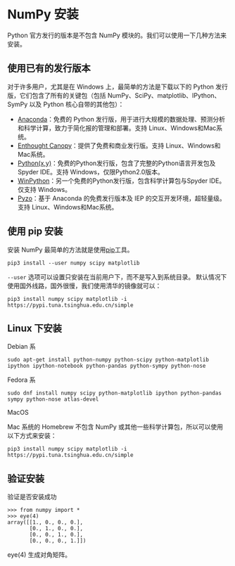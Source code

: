 # NumPy 安装

Python 官方发行的版本是不包含 NumPy 模块的。我们可以使用一下几种方法来安装。

## 使用已有的发行版本

对于许多用户，尤其是在 Windows 上，最简单的方法是下载以下的 Python 发行版，它们包含了所有的关键包（包括 NumPy、SciPy、matplotlib、IPython、SymPy 以及 Python 核心自带的其他包）：

* [Anaconda](https://www.anaconda.com/)：免费的 Python 发行版，用于进行大规模的数据处理、预测分析和科学计算，致力于简化报的管理和部署。支持 Linux、Windows和Mac系统。
* [Enthought Canopy](https://www.enthought.com/)：提供了免费和商业发行版。支持 Linux、Windows和Mac系统。
* [Python(x,y)](https://python-xy.github.io/)：免费的Python发行版，包含了完整的Python语言开发包及Spyder IDE。支持 Windows，仅限Python2.0版本。
* [WinPython](https://winpython.github.io/)：另一个免费的Python发行版，包含科学计算包与Spyder IDE。仅支持 Windows。
* [Pyzo](https://pyzo.org/)：基于 Anaconda 的免费发行版本及 IEP 的交互开发环境，超轻量级。支持 Linux、Windows和Mac系统。

## 使用 pip 安装

安装 NumPy 最简单的方法就是使用[pip](https://pypi.org/)工具。

```
pip3 install --user numpy scipy matplotlib
```

`--user` 选项可以设置只安装在当前用户下，而不是写入到系统目录。
默认情况下使用国外线路，国外很慢，我们使用清华的镜像就可以：

```
pip3 install numpy scipy matplotlib -i https://pypi.tuna.tsinghua.edu.cn/simple
```

## Linux 下安装

Debian 系

```
sudo apt-get install python-numpy python-scipy python-matplotlib ipython ipython-notebook python-pandas python-sympy python-nose
```

Fedora 系

```
sudo dnf install numpy scipy python-matplotlib ipython python-pandas sympy python-nose atlas-devel
```

MacOS

Mac 系统的 Homebrew 不包含 NumPy 或其他一些科学计算包，所以可以使用以下方式来安装：

```
pip3 install numpy scipy matplotlib -i https://pypi.tuna.tsinghua.edu.cn/simple
```

## 验证安装

验证是否安装成功

```
>>> from numpy import *
>>> eye(4)
array([[1., 0., 0., 0.],
       [0., 1., 0., 0.],
       [0., 0., 1., 0.],
       [0., 0., 0., 1.]])
```

eye(4) 生成对角矩阵。